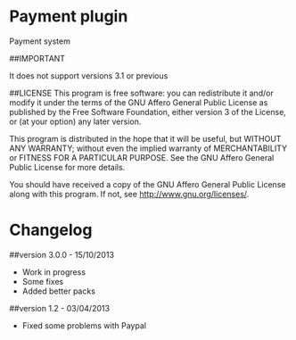 Payment plugin
==============

Payment system


##IMPORTANT

It does not support versions 3.1 or previous

##LICENSE
This program is free software: you can redistribute it and/or modify it under the terms of the GNU Affero General Public License as published by the Free Software Foundation, either version 3 of the License, or (at your option) any later version.

This program is distributed in the hope that it will be useful, but WITHOUT ANY WARRANTY; without even the implied warranty of MERCHANTABILITY or FITNESS FOR A PARTICULAR PURPOSE.  See the GNU Affero General Public License for more details.

You should have received a copy of the GNU Affero General Public License along with this program.  If not, see <http://www.gnu.org/licenses/>.


Changelog
=========

##version 3.0.0 - 15/10/2013

* Work in progress
* Some fixes
* Added better packs



##version 1.2 - 03/04/2013

* Fixed some problems with Paypal